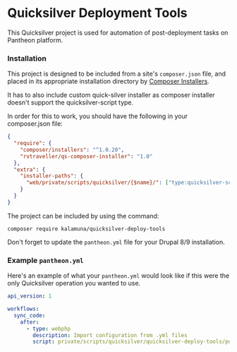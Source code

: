 # Quicksilver Deployment Tools

This Quicksilver project is used for automation of post-deployment tasks on Pantheon platform.

### Installation

This project is designed to be included from a site's `composer.json` file, and placed in its appropriate installation directory by [Composer Installers](https://github.com/composer/installers). 

It has to also include custom quick-silver installer as composer installer doesn't support the quicksilver-script type.

In order for this to work, you should have the following in your composer.json file:

```json
{
  "require": {
    "composer/installers": "^1.0.20",
    "rvtraveller/qs-composer-installer": "1.0"
  },
  "extra": {
    "installer-paths": {
      "web/private/scripts/quicksilver/{$name}/": ["type:quicksilver-script"]
    }
  }
}
```

The project can be included by using the command:

`composer require kalamuna/quicksilver-deploy-tools`

Don't forget to update the `pantheon.yml` file for your Drupal 8/9 installation.

### Example `pantheon.yml`

Here's an example of what your `pantheon.yml` would look like if this were the only Quicksilver operation you wanted to use.

```yaml
api_version: 1

workflows:
  sync_code:
    after:
      - type: webphp
        description: Import configuration from .yml files
        script: private/scripts/quicksilver/quicksilver-deploy-tools/postdeploy.php
```

